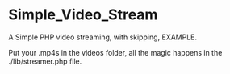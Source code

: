 Simple_Video_Stream
===================

A Simple PHP video streaming, with skipping, EXAMPLE.

Put your .mp4s in the videos folder, all the magic happens in the ./lib/streamer.php file. 
